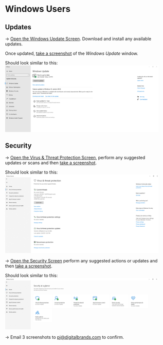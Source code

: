 # Windows Users

## Updates
-> [Open the Windows Update Screen](https://support.microsoft.com/en-us/windows/update-windows-10-3c5ae7fc-9fb6-9af1-1984-b5e0412c556a). Download and install any available updates. 

Once updated, [take a screenshot](https://support.microsoft.com/en-us/windows/use-snipping-tool-to-capture-screenshots-00246869-1843-655f-f220-97299b865f6b) of the *Windows Update* window.

Should look similar to this:
![Windows Update](images/Windows-Update.png)


## Security
-> [Open the Virus & Threat Protection Screen](https://docs.microsoft.com/en-us/windows/security/threat-protection/microsoft-defender-antivirus/microsoft-defender-security-center-antivirus#review-virus-and-threat-protection-settings-in-the-windows-security-app), perform any suggested updates or scans and then [take a screenshot](https://support.microsoft.com/en-us/windows/use-snipping-tool-to-capture-screenshots-00246869-1843-655f-f220-97299b865f6b).

Should look similar to this:
![Windows Security Virus](images/Windows-Security-Virus.png)

-> [Open the Security Screen](https://support.microsoft.com/en-us/windows/stay-protected-with-windows-security-2ae0363d-0ada-c064-8b56-6a39afb6a963) perform any suggested actions or updates and then [take a screenshot](https://support.microsoft.com/en-us/windows/use-snipping-tool-to-capture-screenshots-00246869-1843-655f-f220-97299b865f6b). 

Should look similar to this:
![Windows Security Home](images/Windows-Security-Home.png)

-> Email 3 screenshots to <a href="mailto:pj@digitalbrands.com?subject=About Windows">pj@digitalbrands.com</a> to confirm.
